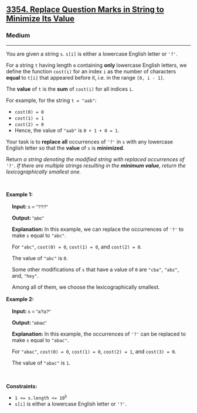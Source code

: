 <h2><a href="https://leetcode.com/problems/replace-question-marks-in-string-to-minimize-its-value">3354. Replace Question Marks in String to Minimize Its Value</a></h2><h3>Medium</h3><hr><p>You are given a string <code>s</code>. <code>s[i]</code> is either a lowercase English letter or <code>&#39;?&#39;</code>.</p>

<p>For a string <code>t</code> having length <code>m</code> containing <strong>only</strong> lowercase English letters, we define the function <code>cost(i)</code> for an index <code>i</code>&nbsp;as the number of characters <strong>equal</strong> to <code>t[i]</code>&nbsp;that appeared before it, i.e. in the range <code>[0, i - 1]</code>.</p>

<p>The <strong>value</strong> of <code>t</code> is the <strong>sum</strong> of <code>cost(i)</code> for all indices <code>i</code>.</p>

<p>For example, for the string <code>t = &quot;aab&quot;</code>:</p>

<ul>
	<li><code>cost(0) = 0</code></li>
	<li><code>cost(1) = 1</code></li>
	<li><code>cost(2) = 0</code></li>
	<li>Hence, the value of <code>&quot;aab&quot;</code> is <code>0 + 1 + 0 = 1</code>.</li>
</ul>

<p>Your task is to <strong>replace all</strong> occurrences of <code>&#39;?&#39;</code> in <code>s</code> with any lowercase English letter so that the <strong>value</strong> of <code>s</code> is <strong>minimized</strong>.</p>

<p>Return <em>a string denoting the modified string with replaced occurrences of </em><code>&#39;?&#39;</code><em>. If there are multiple strings resulting in the <strong>minimum value</strong>, return the <span data-keyword="lexicographically-smaller-string">lexicographically smallest</span> one.</em></p>

<p>&nbsp;</p>
<p><strong class="example">Example 1:</strong></p>

<div class="example-block" style="border-color: var(--border-tertiary); border-left-width: 2px; color: var(--text-secondary); font-size: .875rem; margin-bottom: 1rem; margin-top: 1rem; overflow: visible; padding-left: 1rem;">
<p><strong>Input: </strong> <span class="example-io" style="font-family: Menlo,sans-serif; font-size: 0.85rem;"> s = &quot;???&quot; </span></p>

<p><strong>Output: </strong> <span class="example-io" style="font-family: Menlo,sans-serif; font-size: 0.85rem;"> &quot;abc&quot; </span></p>

<p><strong>Explanation: </strong> In this example, we can replace the occurrences of <code>&#39;?&#39;</code> to make <code>s</code> equal to <code>&quot;abc&quot;</code>.</p>

<p>For <code>&quot;abc&quot;</code>, <code>cost(0) = 0</code>, <code>cost(1) = 0</code>, and <code>cost(2) = 0</code>.</p>

<p>The value of <code>&quot;abc&quot;</code> is <code>0</code>.</p>

<p>Some other modifications of <code>s</code> that have a value of <code>0</code> are <code>&quot;cba&quot;</code>, <code>&quot;abz&quot;</code>, and, <code>&quot;hey&quot;</code>.</p>

<p>Among all of them, we choose the lexicographically smallest.</p>
</div>

<p><strong class="example">Example 2:</strong></p>

<div class="example-block" style="border-color: var(--border-tertiary); border-left-width: 2px; color: var(--text-secondary); font-size: .875rem; margin-bottom: 1rem; margin-top: 1rem; overflow: visible; padding-left: 1rem;">
<p><strong>Input: </strong> <span class="example-io" style="font-family: Menlo,sans-serif; font-size: 0.85rem;">s = &quot;a?a?&quot;</span></p>

<p><strong>Output: </strong> <span class="example-io" style="font-family: Menlo,sans-serif; font-size: 0.85rem;">&quot;abac&quot;</span></p>

<p><strong>Explanation: </strong> In this example, the occurrences of <code>&#39;?&#39;</code> can be replaced to make <code>s</code> equal to <code>&quot;abac&quot;</code>.</p>

<p>For <code>&quot;abac&quot;</code>, <code>cost(0) = 0</code>, <code>cost(1) = 0</code>, <code>cost(2) = 1</code>, and <code>cost(3) = 0</code>.</p>

<p>The value of <code>&quot;abac&quot;</code> is&nbsp;<code>1</code>.</p>
</div>

<p>&nbsp;</p>
<p><strong>Constraints:</strong></p>

<ul>
	<li><code>1 &lt;= s.length &lt;= 10<sup>5</sup></code></li>
	<li><code>s[i]</code> is either a lowercase English letter or <code>&#39;?&#39;</code>.</li>
</ul>
